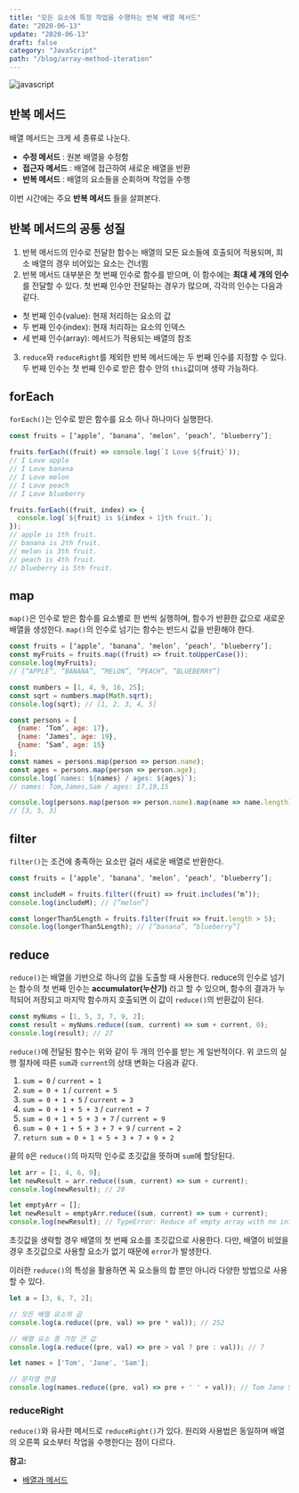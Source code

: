 ```yaml
---
title: "모든 요소에 특정 작업을 수행하는 반복 배열 메서드"
date: "2020-06-13"
update: "2020-06-13"
draft: false
category: "JavaScript"
path: "/blog/array-method-iteration"
---
```


![javascript](https://blog.martinwork.co.kr/images/javascript/javascript.png)

## 반복 메서드
배열 메서드는 크게 세 종류로 나눈다.

- **수정 메서드** : 원본 배열을 수정함
- **접근자 메서드** : 배열에 접근하여 새로운 배열을 반환
- **반복 메서드** : 배열의 요소들을 순회하며 작업을 수행

이번 시간에는 주요 **반복 메서드** 들을 살펴본다.

## 반복 메서드의 공통 성질
1. 반복 메서드의 인수로 전달한 함수는 배열의 모든 요소들에 호출되어 적용되며, 희소 배열의 경우 비어있는 요소는 건너뜀
2. 반복 메서드 대부분은 첫 번째 인수로 함수를 받으며, 이 함수에는 **최대 세 개의 인수** 를 전달할 수 있다. 첫 번째 인수만 전달하는 경우가 많으며, 각각의 인수는 다음과 같다.
  - 첫 번째 인수(value): 현재 처리하는 요소의 값
  - 두 번째 인수(index): 현재 처리하는 요소의 인덱스
  - 세 번째 인수(array): 메서드가 적용되는 배열의 참조
3. `reduce`와 `reduceRight`를 제외한 반복 메서드에는 두 번째 인수를 지정할 수 있다. 두 번째 인수는 첫 번째 인수로 받은 함수 안의 `this`값이며 생략 가능하다.

## forEach
`forEach()`는 인수로 받은 함수를 요소 하나 하나마다 실행한다.

```js
const fruits = [‘apple’, ‘banana’, ‘melon’, ‘peach’, ‘blueberry’];

fruits.forEach((fruit) => console.log(`I Love ${fruit}`));
// I Love apple
// I Love banana
// I Love melon
// I Love peach
// I Love blueberry

fruits.forEach((fruit, index) => {
  console.log(`${fruit} is ${index + 1}th fruit.`);
});
// apple is 1th fruit.
// banana is 2th fruit.
// melon is 3th fruit.
// peach is 4th fruit.
// blueberry is 5th fruit.
```

## map
`map()`은 인수로 받은 함수를 요소별로 한 번씩 실행하며, 함수가 반환한 값으로 새로운 배열을 생성한다. `map()`의 인수로 넘기는 함수는 반드시 값을 반환해야 한다.

```js
const fruits = [‘apple’, ‘banana’, ‘melon’, ‘peach’, ‘blueberry’];
const myFruits = fruits.map((fruit) => fruit.toUpperCase());
console.log(myFruits); 
// [“APPLE”, “BANANA”, “MELON”, “PEACH”, “BLUEBERRY”]

const numbers = [1, 4, 9, 16, 25];
const sqrt = numbers.map(Math.sqrt);
console.log(sqrt); // [1, 2, 3, 4, 5]

const persons = [
  {name: ‘Tom’, age: 17},
  {name: ‘James’, age: 19},
  {name: ‘Sam’, age: 15}
];
const names = persons.map(person => person.name);
const ages = persons.map(person => person.age);
console.log(`names: ${names} / ages: ${ages}`);
// names: Tom,James,Sam / ages: 17,19,15

console.log(persons.map(person => person.name).map(name => name.length));
// [3, 5, 3]
```

## filter
`filter()`는 조건에 충족하는 요소만 걸러 새로운 배열로 반환한다.

```js
const fruits = [‘apple’, ‘banana’, ‘melon’, ‘peach’, ‘blueberry’];

const includeM = fruits.filter((fruit) => fruit.includes(‘m’));
console.log(includeM); // [“melon”]

const longerThan5Length = fruits.filter(fruit => fruit.length > 5);
console.log(longerThan5Length); // [“banana”, “blueberry”]
```

## reduce
`reduce()`는 배열을 기반으로 하나의 값을 도출할 때 사용한다. reduce의 인수로 넘기는 함수의 첫 번째 인수는 **accumulator(누산기)** 라고 할 수 있으며, 함수의 결과가 누적되어 저장되고 마지막 함수까지 호출되면 이 값이 `reduce()`의 반환값이 된다.

```js
const myNums = [1, 5, 3, 7, 9, 2];
const result = myNums.reduce((sum, current) => sum + current, 0);
console.log(result); // 27
```

`reduce()`에 전달된 함수는 위와 같이 두 개의 인수를 받는 게 일반적이다.
위 코드의 실행 절차에 따른 `sum`과 `current`의 상태 변화는 다음과 같다.

1. `sum = 0` / `current = 1`
2. `sum = 0 + 1` / `current = 5`
3. `sum = 0 + 1 + 5` / `current = 3`
4. `sum = 0 + 1 + 5 + 3` / `current = 7`
5. `sum = 0 + 1 + 5 + 3 + 7` / `current = 9`
6. `sum = 0 + 1 + 5 + 3 + 7 + 9` / `current = 2`
7. `return sum = 0 + 1 + 5 + 3 + 7 + 9 + 2`

끝의 `0`은 `reduce()`의 마지막 인수로 초깃값을 뜻하며 `sum`에 할당된다. 

```js
let arr = [1, 4, 6, 9];
let newResult = arr.reduce((sum, current) => sum + current);
console.log(newResult); // 20

let emptyArr = [];
let newResult = emptyArr.reduce((sum, current) => sum + current);
console.log(newResult); // TypeError: Reduce of empty array with no initial value
```

초깃값을 생략할 경우 배열의 첫 번째 요소를 초깃값으로 사용한다. 다만, 배열이 비었을 경우 초깃값으로 사용할 요소가 없기 때문에 `error`가 발생한다.

이러한 `reduce()`의 특성을 활용하면 꼭 요소들의 합 뿐만 아니라 다양한 방법으로 사용할 수 있다.

```js
let a = [3, 6, 7, 2];

// 모든 배열 요소의 곱
console.log(a.reduce((pre, val) => pre * val)); // 252

// 배열 요소 중 가장 큰 값
console.log(a.reduce((pre, val) => pre > val ? pre : val)); // 7

let names = ['Tom', 'Jane', 'Sam'];

// 문자열 연결
console.log(names.reduce((pre, val) => pre + ' ' + val)); // Tom Jane Sam
```

### reduceRight
`reduce()`와 유사한 메서드로 `reduceRight()`가 있다. 원리와 사용법은 동일하며 배열의 오른쪽 요소부터 작업을 수행한다는 점이 다르다.

**참고:**
  - [배열과 메서드](https://ko.javascript.info/array-methods)